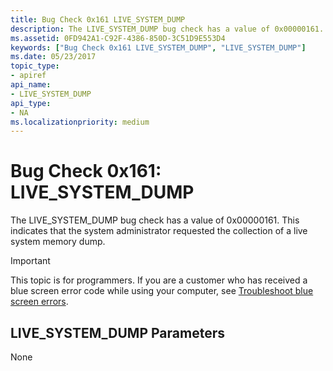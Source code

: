 ```yaml
---
title: Bug Check 0x161 LIVE_SYSTEM_DUMP
description: The LIVE_SYSTEM_DUMP bug check has a value of 0x00000161. This indicates that the system administrator requested the collection of a live system memory dump.
ms.assetid: 0FD942A1-C92F-4386-850D-3C51D9E553D4
keywords: ["Bug Check 0x161 LIVE_SYSTEM_DUMP", "LIVE_SYSTEM_DUMP"]
ms.date: 05/23/2017
topic_type:
- apiref
api_name:
- LIVE_SYSTEM_DUMP
api_type:
- NA
ms.localizationpriority: medium
---
```


# Bug Check 0x161: LIVE\_SYSTEM\_DUMP


The LIVE\_SYSTEM\_DUMP bug check has a value of 0x00000161. This indicates that the system administrator requested the collection of a live system memory dump.

> [!IMPORTANT]
> This topic is for programmers. If you are a customer who has received a blue screen error code while using your computer, see [Troubleshoot blue screen errors](https://www.windows.com/stopcode).


## LIVE\_SYSTEM\_DUMP Parameters


None

 

 




